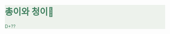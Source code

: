 <html lang="ko">
<head>
</head>
<style>
    .wrapper {
        background-color: #EDF2EC;
        color: #438261;
    }

    .container {
        width: 100%;
        text-align: left;
        font-size: 8px;
        display: flex;
        background-color: #EDF2EC;
        color: #438261;
    }
    
</style>
<body>
    <div class="wrapper">
        <div class="container">
            <h1> 총이와 청이🐸</h1>            
        </div> 
        <div id="count">D+??</div>
    </div>
</body>
</html>
<script>
    const goalDate = new Date("2024-12-09").getTime();

    function calcDate() {
        const now = new Date().getTime();
        const distance = now - goalDate;
        

        var days = Math.floor(distance / (1000*60*60*24))+2;
        //var hours = Math.floor((distance % (1000*60*60*24)) / (1000*60*60));
        //var minutes = Math.floor((distance % (1000*60*60)) / (1000*60));
        //var seconds = Math.floor((distance % (1000*60)) / 1000);
        document.getElementById('count').style.fontSize = "50px";
        document.getElementById('count').style.textAlign = 'right';
        document.getElementById('count').style.vertialAlign = 'bottom';
        document.getElementById('count').style.fontWeight = '700'
        if (distance < 0) {
            return 'D+${days}';
        } else {
            return `D+${days}`;
        }
    }
    
    setInterval(() => {
        document.getElementById('count').innerText = calcDate();
    }, 1000);

</script>

